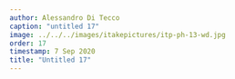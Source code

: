 ```yaml
---
author: Alessandro Di Tecco
caption: "untitled 17"
image: ../../../images/itakepictures/itp-ph-13-wd.jpg
order: 17
timestamp: 7 Sep 2020
title: "Untitled 17"
---
```

